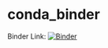# conda_binder

Binder Link: [![Binder](https://mybinder.org/badge_logo.svg)](https://mybinder.org/v2/gh/esimonton/conda_binder.git/HEAD)
